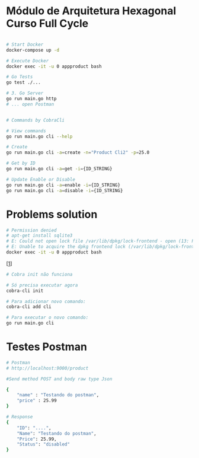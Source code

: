 # Módulo de Arquitetura Hexagonal Curso Full Cycle

```bash

# Start Docker
docker-compose up -d

# Execute Docker
docker exec -it -u 0 appproduct bash

# Go Tests
go test ./...

# 3. Go Server
go run main.go http
# ... open Postman


# Commands by CobraCli

# View commands
go run main.go cli --help

# Create
go run main.go cli -a=create -n="Product Cli2" -p=25.0

# Get by ID
go run main.go cli -a=get -i={ID_STRING}

# Update Enable or Disable
go run main.go cli -a=enable -i={ID_STRING}
go run main.go cli -a=disable -i={ID_STRING}

```

# Problems solution


```bash
# Permission denied
# apt-get install sqlite3
# E: Could not open lock file /var/lib/dpkg/lock-frontend - open (13: Permission denied)
# E: Unable to acquire the dpkg frontend lock (/var/lib/dpkg/lock-frontend), are you root?
docker exec -it -u 0 appproduct bash
```


[[1](https://forum.code.education/forum/topico/cobra-init-nao-funciona-1416/)]
```bash
# Cobra init não funciona

# Só precisa executar agora
cobra-cli init

# Para adicionar novo comando:
cobra-cli add cli

# Para executar o novo comando:
go run main.go cli
```



# Testes Postman

```bash
# Postman
# http://localhost:9000/product

#Send method POST and body raw type Json

{
    "name" : "Testando do postman",
    "price" : 25.99
}

# Response
{
    "ID": "....",
    "Name": "Testando do postman",
    "Price": 25.99,
    "Status": "disabled"
}
```